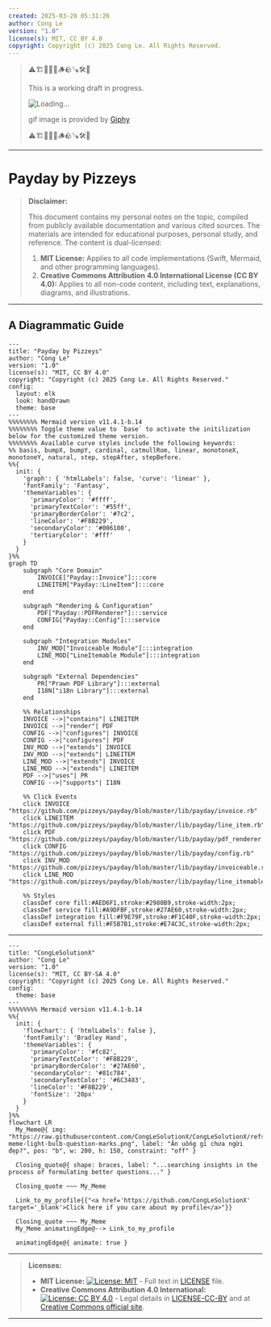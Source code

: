 ```yaml
---
created: 2025-03-28 05:31:26
author: Cong Le
version: "1.0"
license(s): MIT, CC BY 4.0
copyright: Copyright (c) 2025 Cong Le. All Rights Reserved.
---
```



> ⚠️🏗️🚧🦺🧱🪵🪨🪚🛠️👷
> 
> This is a working draft in progress.
> 
> ![Loading...](https://media0.giphy.com/media/v1.Y2lkPTc5MGI3NjExbXFlaG9mc3gzc2tyZW5nODc5NjAwdTVhZXZlN2JuMXlpMzY4cnVhZiZlcD12MV9pbnRlcm5hbF9naWZfYnlfaWQmY3Q9Zw/ADgfsbHcS62Jy/giphy.gif)
> 
> gif image is provided by [Giphy](https://giphy.com)
> 
> ⚠️🏗️🚧🦺🧱🪵🪨🪚🛠️👷

----


# Payday by Pizzeys
> **Disclaimer:**
>
> This document contains my personal notes on the topic,
> compiled from publicly available documentation and various cited sources.
> The materials are intended for educational purposes, personal study, and reference.
> The content is dual-licensed:
> 1. **MIT License:** Applies to all code implementations (Swift, Mermaid, and other programming languages).
> 2. **Creative Commons Attribution 4.0 International License (CC BY 4.0):** Applies to all non-code content, including text, explanations, diagrams, and illustrations.
---


## A Diagrammatic Guide 


```mermaid
---
title: "Payday by Pizzeys"
author: "Cong Le"
version: "1.0"
license(s): "MIT, CC BY 4.0"
copyright: "Copyright (c) 2025 Cong Le. All Rights Reserved."
config:
  layout: elk
  look: handDrawn
  theme: base
---
%%%%%%%% Mermaid version v11.4.1-b.14
%%%%%%%% Toggle theme value to `base` to activate the initilization below for the customized theme version.
%%%%%%%% Available curve styles include the following keywords:
%% basis, bumpX, bumpY, cardinal, catmullRom, linear, monotoneX, monotoneY, natural, step, stepAfter, stepBefore.
%%{
  init: {
    'graph': { 'htmlLabels': false, 'curve': 'linear' },
    'fontFamily': 'Fantasy',
    'themeVariables': {
      'primaryColor': '#ffff',
      'primaryTextColor': '#55ff',
      'primaryBorderColor': '#7c2',
      'lineColor': '#F8B229',
      'secondaryColor': '#006100',
      'tertiaryColor': '#fff'
    }
  }
}%%
graph TD
    subgraph "Core Domain"
        INVOICE["Payday::Invoice"]:::core
        LINEITEM["Payday::LineItem"]:::core
    end

    subgraph "Rendering & Configuration"
        PDF["Payday::PDFRenderer"]:::service
        CONFIG["Payday::Config"]:::service
    end

    subgraph "Integration Modules"
        INV_MOD["Invoiceable Module"]:::integration
        LINE_MOD["LineItemable Module"]:::integration
    end

    subgraph "External Dependencies"
        PR["Prawn PDF Library"]:::external
        I18N["i18n Library"]:::external
    end

    %% Relationships
    INVOICE -->|"contains"| LINEITEM
    INVOICE -->|"render"| PDF
    CONFIG -->|"configures"| INVOICE
    CONFIG -->|"configures"| PDF
    INV_MOD -->|"extends"| INVOICE
    INV_MOD -->|"extends"| LINEITEM
    LINE_MOD -->|"extends"| INVOICE
    LINE_MOD -->|"extends"| LINEITEM
    PDF -->|"uses"| PR
    CONFIG -->|"supports"| I18N

    %% Click Events
    click INVOICE "https://github.com/pizzeys/payday/blob/master/lib/payday/invoice.rb"
    click LINEITEM "https://github.com/pizzeys/payday/blob/master/lib/payday/line_item.rb"
    click PDF "https://github.com/pizzeys/payday/blob/master/lib/payday/pdf_renderer.rb"
    click CONFIG "https://github.com/pizzeys/payday/blob/master/lib/payday/config.rb"
    click INV_MOD "https://github.com/pizzeys/payday/blob/master/lib/payday/invoiceable.rb"
    click LINE_MOD "https://github.com/pizzeys/payday/blob/master/lib/payday/line_itemable.rb"

    %% Styles
    classDef core fill:#AED6F1,stroke:#2980B9,stroke-width:2px;
    classDef service fill:#A9DFBF,stroke:#27AE60,stroke-width:2px;
    classDef integration fill:#F9E79F,stroke:#F1C40F,stroke-width:2px;
    classDef external fill:#F5B7B1,stroke:#E74C3C,stroke-width:2px;

```




---

<!-- 
```mermaid
%% Current Mermaid version
info
```  -->


```mermaid
---
title: "CongLeSolutionX"
author: "Cong Le"
version: "1.0"
license(s): "MIT, CC BY-SA 4.0"
copyright: "Copyright (c) 2025 Cong Le. All Rights Reserved."
config:
  theme: base
---
%%%%%%%% Mermaid version v11.4.1-b.14
%%{
  init: {
    'flowchart': { 'htmlLabels': false },
    'fontFamily': 'Bradley Hand',
    'themeVariables': {
      'primaryColor': '#fc82',
      'primaryTextColor': '#F8B229',
      'primaryBorderColor': '#27AE60',
      'secondaryColor': '#81c784',
      'secondaryTextColor': '#6C3483',
      'lineColor': '#F8B229',
      'fontSize': '20px'
    }
  }
}%%
flowchart LR
  My_Meme@{ img: "https://raw.githubusercontent.com/CongLeSolutionX/CongLeSolutionX/refs/heads/main/assets/images/My-meme-light-bulb-question-marks.png", label: "Ăn uống gì chưa ngừi đẹp?", pos: "b", w: 200, h: 150, constraint: "off" }

  Closing_quote@{ shape: braces, label: "...searching insights in the process of formulating better questions..." }

  Closing_quote ~~~ My_Meme
    
  Link_to_my_profile{{"<a href='https://github.com/CongLeSolutionX' target='_blank'>Click here if you care about my profile</a>"}}

  Closing_quote ~~~ My_Meme
  My_Meme animatingEdge@--> Link_to_my_profile
  
  animatingEdge@{ animate: true }

```

---
> **Licenses:**
>
> - **MIT License:**  [![License: MIT](https://img.shields.io/badge/License-MIT-yellow.svg)](LICENSE) - Full text in [LICENSE](LICENSE) file.
> - **Creative Commons Attribution 4.0 International:** [![License: CC BY 4.0](https://licensebuttons.net/l/by/4.0/88x31.png)](LICENSE-CC-BY) - Legal details in [LICENSE-CC-BY](LICENSE-CC-BY) and at [Creative Commons official site](http://creativecommons.org/licenses/by/4.0/).
> 
---

